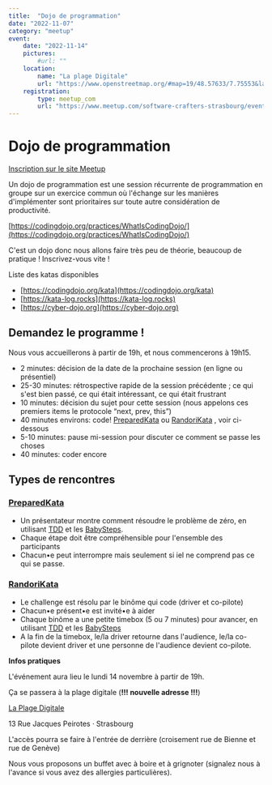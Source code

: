 ```yaml
---
title:  "Dojo de programmation"
date: "2022-11-07"
category: "meetup"
event:
    date: "2022-11-14"
    pictures:
        #url: ""
    location:
        name: "La plage Digitale"
        url: "https://www.openstreetmap.org/#map=19/48.57633/7.75553&layers=N"
    registration:
        type: meetup_com
        url: "https://www.meetup.com/software-crafters-strasbourg/events/289605378"
---
```


# Dojo de programmation

[Inscription sur le site Meetup](https://www.meetup.com/software-crafters-strasbourg/events/289605378)

Un dojo de programmation est une session récurrente de programmation en groupe sur un exercice commun où l'échange sur les manières d'implémenter sont prioritaires sur toute autre considération de productivité.

[https://codingdojo.org/practices/WhatIsCodingDojo/](https://codingdojo.org/practices/WhatIsCodingDojo/)

C'est un dojo donc nous allons faire très peu de théorie, beaucoup de pratique ! Inscrivez-vous vite !

Liste des katas disponibles

-   [https://codingdojo.org/kata](https://codingdojo.org/kata)
-   [https://kata-log.rocks](https://kata-log.rocks)
-   [https://cyber-dojo.org](https://cyber-dojo.org)

## Demandez le programme !

Nous vous accueillerons à partir de 19h, et nous commencerons à 19h15.

-   2 minutes: décision de la date de la prochaine session (en ligne ou présentiel)
-   25-30 minutes: rétrospective rapide de la session précédente ; ce qui s'est bien passé, ce qui était intéressant, ce qui était frustrant
-   10 minutes: décision du sujet pour cette session (nous appelons ces premiers items le protocole “next, prev, this”)
-   40 minutes environs: code! [PreparedKata](https://codingdojo.org/practices/PreparedKata/) ou [RandoriKata](https://codingdojo.org/RandoriKata) , voir ci-dessous
-   5-10 minutes: pause mi-session pour discuter ce comment se passe les choses
-   40 minutes: coder encore

## Types de rencontres

### [PreparedKata](https://codingdojo.org/practices/PreparedKata/)

-   Un présentateur montre comment résoudre le problème de zéro, en utilisant [TDD](https://codingdojo.org/TestDrivenDevelopment) et les [BabySteps](https://codingdojo.org/BabySteps).
-   Chaque étape doit être compréhensible pour l'ensemble des participants
-   Chacun•e peut interrompre mais seulement si iel ne comprend pas ce qui se passe.

### [RandoriKata](https://codingdojo.org/RandoriKata)

-   Le challenge est résolu par le binôme qui code (driver et co-pilote)
-   Chacun•e présent•e est invité•e à aider
-   Chaque binôme a une petite timebox (5 ou 7 minutes) pour avancer, en utilisant [TDD](https://codingdojo.org/TestDrivenDevelopment) et les [BabySteps](https://codingdojo.org/BabySteps)
-   A la fin de la timebox, le/la driver retourne dans l'audience, le/la co-pilote devient driver et une personne de l'audience devient co-pilote.

**Infos pratiques**

L'événement aura lieu le lundi 14 novembre à partir de 19h.

Ça se passera à la plage digitale (**!!! nouvelle adresse !!!**)

[La Plage Digitale](https://www.google.com/maps/search/?api=1&query=48.576557%2C%207.755108)

13 Rue Jacques Peirotes · Strasbourg

L'accès pourra se faire à l'entrée de derrière (croisement rue de Bienne et rue de Genève)

Nous vous proposons un buffet avec à boire et à grignoter (signalez nous à l'avance si vous avez des allergies particulières).

